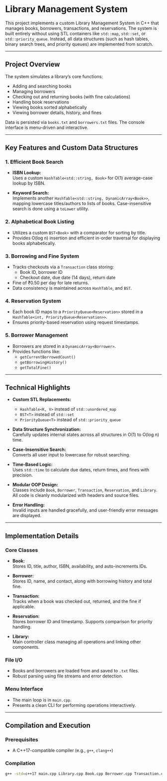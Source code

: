 # Library Management System

This project implements a custom Library Management System in C++ that manages books, borrowers, transactions, and reservations. The system is built entirely without using STL containers like `std::map`, `std::set`, or `std::priority_queue`. Instead, all data structures (such as hash tables, binary search trees, and priority queues) are implemented from scratch.

---

## Project Overview

The system simulates a library’s core functions:

- Adding and searching books
- Managing borrowers
- Checking out and returning books (with fine calculations)
- Handling book reservations
- Viewing books sorted alphabetically
- Viewing borrower details, history, and fines

Data is persisted via `books.txt` and `borrowers.txt` files. The console interface is menu-driven and interactive.

---

## Key Features and Custom Data Structures

### 1. Efficient Book Search

- **ISBN Lookup:**  
  Uses a custom `HashTable<std::string, Book>` for O(1) average-case lookup by ISBN.

- **Keyword Search:**  
  Implements another `HashTable<std::string, DynamicArray<Book>>`, mapping lowercase titles/authors to lists of books. Case-insensitive search is done using a `toLower` utility.

### 2. Alphabetical Book Listing

- Utilizes a custom `BST<Book>` with a comparator for sorting by title.
- Provides O(log n) insertion and efficient in-order traversal for displaying books alphabetically.

### 3. Borrowing and Fine System

- Tracks checkouts via a `Transaction` class storing:
  - Book ID, borrower ID
  - Checkout date, due date (14 days), return date
- Fine of ₹0.50 per day for late returns.
- Data consistency is maintained across  `HashTable`, and `BST`.

### 4. Reservation System

- Each book ID maps to a `PriorityQueue<Reservation>` stored in a `HashTable<int, PriorityQueue<Reservation>>`.
- Ensures priority-based reservation using request timestamps.

### 5. Borrower Management

- Borrowers are stored in a `DynamicArray<Borrower>`.
- Provides functions like:
  - `getCurrentBorrowedCount()`
  - `getBorrowingHistory()`
  - `getTotalFine()`

---

## Technical Highlights

- **Custom STL Replacements:**
  - `HashTable<K, V>` instead of `std::unordered_map`
  - `BST<T>` instead of `std::set`
  - `PriorityQueue<T>` instead of `std::priority_queue`

- **Data Structure Synchronization:**  
  Carefully updates internal states across all structures in O(1) to O(log n) time.

- **Case-Insensitive Search:**  
  Converts all user input to lowercase for robust searching.

- **Time-Based Logic:**  
  Uses `std::time` to calculate due dates, return times, and fines with precision.

- **Modular OOP Design:**  
  Classes include `Book`, `Borrower`, `Transaction`, `Reservation`, and `Library`. All code is cleanly modularized with headers and source files.

- **Error Handling:**  
  Invalid inputs are handled gracefully, and user-friendly error messages are displayed.

---

## Implementation Details

### Core Classes

- **Book:**  
  Stores ID, title, author, ISBN, availability, and auto-increments IDs.

- **Borrower:**  
  Stores ID, name, and contact, along with borrowing history and total fine.

- **Transaction:**  
  Tracks when a book was checked out, returned, and the fine if applicable.

- **Reservation:**  
  Stores borrower ID and timestamp. Supports comparison for priority handling.

- **Library:**  
  Main controller class managing all operations and linking other components.

### File I/O

- Books and borrowers are loaded from and saved to `.txt` files.
- Robust parsing using file streams and error detection.

### Menu Interface

- The main loop is in `main.cpp`.
- Presents a clean CLI for performing operations interactively.

---

## Compilation and Execution

### Prerequisites
- A C++17-compatible compiler (e.g., `g++`, `clang++`)

### Compilation

```bash
g++ -std=c++17 main.cpp Library.cpp Book.cpp Borrower.cpp Transaction.cpp Reservation.cpp -o libraryApp
